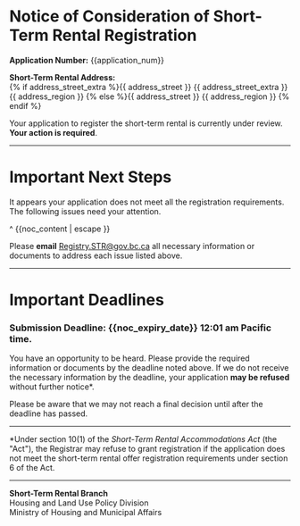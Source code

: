 # Notice of Consideration of Short-Term Rental Registration

**Application Number:**
{{application_num}}

**Short-Term Rental Address:**  
{% if address_street_extra %}{{ address_street }}
  {{ address_street_extra }}
  {{ address_region }}
  {% else %}{{ address_street }}
  {{ address_region }}
  {% endif %}

Your application to register the short-term rental is currently under review. **Your action is required**.  

---

# Important Next Steps
It appears your application does not meet all the registration requirements. The following issues need your attention.

^ {{noc_content | escape }}

Please **email** [Registry.STR@gov.bc.ca](mailto:Registry.STR@gov.bc.ca) all necessary information or documents to address each issue listed above.

---
# Important Deadlines
### Submission Deadline: {{noc_expiry_date}} 12:01 am Pacific time. ###

You have an opportunity to be heard. Please provide the required information or documents by the deadline noted above. If we do not receive the necessary information by the deadline, your application **may be refused** without further notice*.

Please be aware that we may not reach a final decision until after the deadline has passed.

---
*Under section 10(1) of the _Short-Term Rental Accommodations Act_ (the "Act"), the Registrar may refuse to grant registration if the application does not meet the short-term rental offer registration requirements under section 6 of the Act.

---

**Short-Term Rental Branch**  
Housing and Land Use Policy Division  
Ministry of Housing and Municipal Affairs
